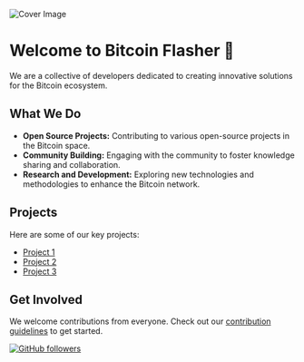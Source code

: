 ![Cover Image](cover.jpg)

# Welcome to Bitcoin Flasher 🚀

We are a collective of developers dedicated to creating innovative solutions for the Bitcoin ecosystem. 

## What We Do

- **Open Source Projects:** Contributing to various open-source projects in the Bitcoin space.
- **Community Building:** Engaging with the community to foster knowledge sharing and collaboration.
- **Research and Development:** Exploring new technologies and methodologies to enhance the Bitcoin network.

## Projects

Here are some of our key projects:

- [Project 1](link-to-project-1)
- [Project 2](link-to-project-2)
- [Project 3](link-to-project-3)

## Get Involved

We welcome contributions from everyone. Check out our [contribution guidelines](link-to-contribution-guidelines) to get started.

[![GitHub followers](https://img.shields.io/github/followers/bitcoin-flasher?label=Follow&style=social)](https://github.com/bitcoin-flasher)
